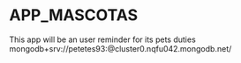 # APP_MASCOTAS

This app will be an user reminder for its pets duties
mongodb+srv://petetes93:<password>@cluster0.nqfu042.mongodb.net/
